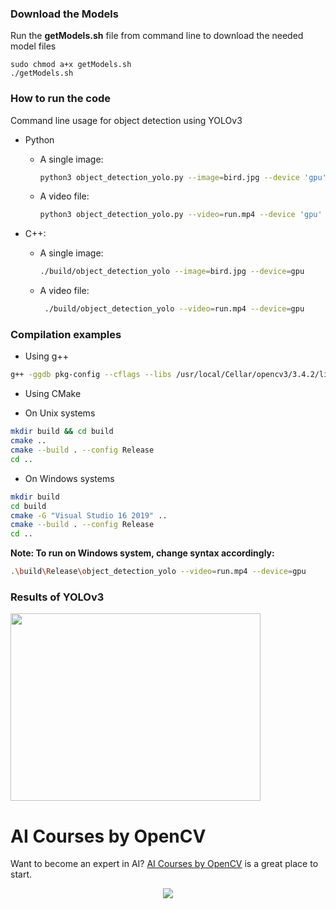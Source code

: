 ### Download the Models

Run the **getModels.sh** file from command line to download the needed model files

	sudo chmod a+x getModels.sh
	./getModels.sh



### How to run the code

Command line usage for object detection using YOLOv3 

* Python

  * A single image:
    	

    ```bash
    python3 object_detection_yolo.py --image=bird.jpg --device 'gpu'
    ```

  * A video file:

       ```bash
       python3 object_detection_yolo.py --video=run.mp4 --device 'gpu'
       ```

       

* C++:

  * A single image:
        

    ```bash
    ./build/object_detection_yolo --image=bird.jpg --device=gpu
    ```

    

  * A video file:

    ```bash
     ./build/object_detection_yolo --video=run.mp4 --device=gpu
    ```



### Compilation examples

* Using g++
 
```bash
g++ -ggdb pkg-config --cflags --libs /usr/local/Cellar/opencv3/3.4.2/lib/pkgconfig/opencv.pc object_detection_yolo.cpp -o object_detection_yolo.out
```


* Using CMake

 * On Unix systems

```bash
mkdir build && cd build
cmake ..
cmake --build . --config Release
cd ..
```

 * On Windows systems

```bash
mkdir build
cd build
cmake -G "Visual Studio 16 2019" ..
cmake --build . --config Release
cd ..
```

**Note: To run on Windows system, change syntax accordingly:**

```bash
.\build\Release\object_detection_yolo --video=run.mp4 --device=gpu
```

### Results of YOLOv3
<img src = "https://github.com/gulshan-mittal/learnopencv/blob/dev1/ObjectDetection-YOLO/bird_yolo_out_py.jpg" width = 400 height = 300/>


# AI Courses by OpenCV

Want to become an expert in AI? [AI Courses by OpenCV](https://opencv.org/courses/) is a great place to start. 

<a href="https://opencv.org/courses/">
<p align="center"> 
<img src="https://www.learnopencv.com/wp-content/uploads/2020/04/AI-Courses-By-OpenCV-Github.png">
</p>
</a>
